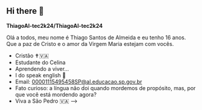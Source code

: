 ## Hi there 👋

**ThiagoAl-tec2k24/ThiagoAl-tec2k24**

Olá a todos, meu nome é Thiago Santos de Almeida e eu tenho 16 anos. Que a paz de Cristo e o amor da Virgem Maria estejam com vocês.

- Cristão ✝️🇻🇦
- Estudante do Celina
- Aprendendo a viver...
- I do speak english 🏴󠁧󠁢󠁥󠁮󠁧󠁿
- Email: 00001115495458SP@al.educacao.sp.gov.br 
- Fato curioso: a língua não doi quando mordemos de propósito, mas, por que você está mordendo agora?
- Viva a São Pedro 🇻🇦
-->
